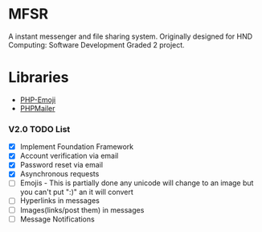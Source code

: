 # MFSR
A instant messenger and file sharing system. Originally designed for HND Computing: Software Development Graded 2 project. 

# Libraries
- [PHP-Emoji](https://github.com/iamcal/php-emoji)
- [PHPMailer](https://github.com/PHPMailer/PHPMailer)

### V2.0 TODO List

- [x] Implement Foundation Framework
- [x] Account verification via email
- [x] Password reset via email
- [x] Asynchronous requests
- [ ] Emojis - This is partially done any unicode will change to an image but you can't put ":)" an it will convert
- [ ] Hyperlinks in messages
- [ ] Images(links/post them) in messages
- [ ] Message Notifications